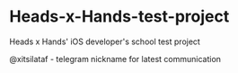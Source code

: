 # Heads-x-Hands-test-project
Heads x Hands' iOS developer's school test project<p>
@xitsilataf - telegram nickname for latest communication
